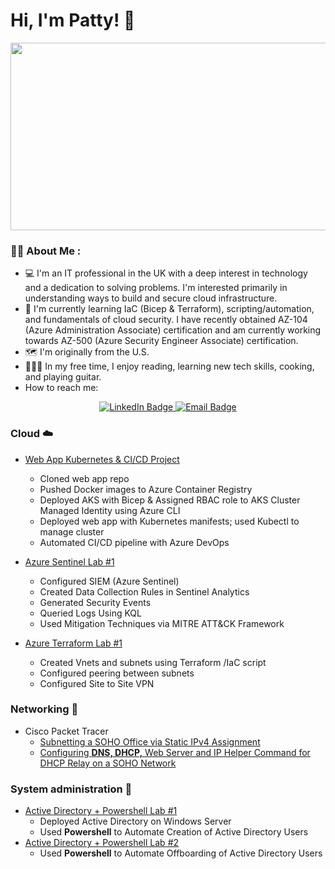# Hi, I'm Patty! :wave:

<div align="center">
  <img src="https://media.giphy.com/media/v1.Y2lkPTc5MGI3NjExMXNmZW11Ym1jY295enE4NW83MmhrdjA1cnc5eWo2NGo5d2s0Yng0YSZlcD12MV9pbnRlcm5hbF9naWZfYnlfaWQmY3Q9Zw/HqWU6NTLNLzg2Qf5rH/giphy.gif" width="600" height="300"/>
</div>

### :woman_technologist: About Me :
- :computer: I'm an IT professional in the UK with a deep interest in technology and a dedication to solving problems. I'm interested primarily in understanding ways to build and secure cloud infrastructure.
- :open_book: I'm currently learning IaC (Bicep & Terraform), scripting/automation, and fundamentals of cloud security. I have recently obtained AZ-104 (Azure Administration Associate) certification and am currently working towards AZ-500 (Azure Security Engineer Associate) certification.
- :world_map: I'm originally from the U.S. 
- :superhero_woman::triangular_flag_on_post: In my free time, I enjoy reading, learning new tech skills, cooking, and playing guitar.
- How to reach me:
<p align="center">
  <a href="https://www.linkedin.com/in/pattytechuk" target="_blank">
    <img src="https://img.shields.io/badge/LinkedIn-blue?style=for-the-badge&logo=linkedin&logoColor=white" alt="LinkedIn Badge"/>
  </a>
  <a href="mailto:patty.worrall22@gmail.com">
    <img src="https://img.shields.io/badge/Email-Contact-blue?style=for-the-badge" alt="Email Badge"/>
  </a>
</p>


### **Cloud :cloud:**
- [Web App Kubernetes & CI/CD Project](https://github.com/pattytechuk/web-app-CI-CD-project)
  - Cloned web app repo
  - Pushed Docker images to Azure Container Registry
  - Deployed AKS with Bicep & Assigned RBAC role to AKS Cluster Managed Identity using Azure CLI
  - Deployed web app with Kubernetes manifests; used Kubectl to manage cluster
  - Automated CI/CD pipeline with Azure DevOps
 
- [Azure Sentinel Lab #1](https://github.com/pattytechuk/Sentinel1)
  - Configured SIEM (Azure Sentinel)
  - Created Data Collection Rules in Sentinel Analytics
  - Generated Security Events
  - Queried Logs Using KQL
  - Used Mitigation Techniques via MITRE ATT&CK Framework
 
- [Azure Terraform Lab #1](https://github.com/pattytechuk/Azure-Terraform-Lab1)
  - Created Vnets and subnets using Terraform /IaC script
  - Configured peering between subnets
  - Configured Site to Site VPN

### **Networking :satellite:**
- Cisco Packet Tracer
  - [Subnetting a SOHO Office via Static IPv4 Assignment](https://github.com/pattytechuk/CPT-Small-SOHO-Network)
  - [Configuring **DNS, DHCP,** Web Server and IP Helper Command for DHCP Relay on a SOHO Network](https://github.com/pattytechuk/CPT-DNSDHCP)
 
### **System administration :wrench:**
- [Active Directory + Powershell Lab #1](https://github.com/pattytechuk/Powershell1)
  - Deployed Active Directory on Windows Server
  - Used **Powershell** to Automate Creation of Active Directory Users
- [Active Directory + Powershell Lab #2](https://github.com/pattytechuk/Powershell2)
  - Used **Powershell** to Automate Offboarding of Active Directory Users







